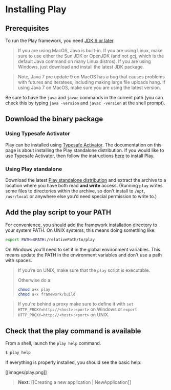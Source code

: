 <!--- Copyright (C) 2009-2013 Typesafe Inc. <http://www.typesafe.com> -->
# Installing Play

## Prerequisites

To run the Play framework, you need [JDK 6 or later](http://www.oracle.com/technetwork/java/javase/downloads/index.html). 

> If you are using MacOS, Java is built-in. If you are using Linux, make sure to use either the Sun JDK or OpenJDK (and not gcj, which is the default Java command on many Linux distros). If you are using Windows, just download and install the latest JDK package.

> Note, Java 7 pre update 9 on MacOS has a bug that causes problems with futures and iteratees, including making large file uploads hang.  If using Java 7 on MacOS, make sure you are using the latest version.

Be sure to have the `java` and `javac` commands in the current path (you can check this by typing `java -version` and `javac -version` at the shell prompt). 

## Download the binary package

### Using Typesafe Activator

Play can be installed using [Typesafe Activator](http://typesafe.com/activator).  The documentation on this page is about installing the Play standalone distribution.  If you would like to use Typesafe Activator, then follow the instructions [here](http://typesafe.com/platform/getstarted) to install Play.

### Using Play standalone

Download the latest [Play standalone distribution](http://www.playframework.com/download) and extract the archive to a location where you have both read **and write** access. (Running `play` writes some files to directories within the archive, so don't install to `/opt`, `/usr/local` or anywhere else you’d need special permission to write to.)

## Add the play script to your PATH

For convenience, you should add the framework installation directory to your system PATH. On UNIX systems, this means doing something like:

```bash
export PATH=$PATH:/relativePath/to/play
```

On Windows you’ll need to set it in the global environment variables. This means update the PATH in the environment variables and don't use a path with spaces.

> If you’re on UNIX, make sure that the `play` script is executable.
> 
> Otherwise do a:
> ```bash
> chmod a+x play
> chmod a+x framework/build
> ```

> If you're behind a proxy make sure to define it with `set HTTP_PROXY=http://<host>:<port>` on Windows or `export  HTTP_PROXY=http://<host>:<port>` on UNIX.

## Check that the play command is available

From a shell, launch the `play help` command. 

```bash
$ play help
```

If everything is properly installed, you should see the basic help:

[[images/play.png]]

> **Next:** [[Creating a new application | NewApplication]]
